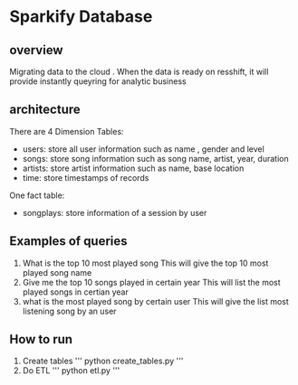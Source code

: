 # Sparkify Database

## overview

Migrating data to the cloud . When the data is ready on resshift, it will provide instantly queyring for analytic business

## architecture

There are 4 Dimension Tables:

- users: store all user information such as name , gender and level
- songs: store song information such as song name, artist, year, duration
- artists: store artist information such as name, base location
- time: store timestamps of records

One fact table:

- songplays: store information of a session by user

## Examples of queries

1. What is the top 10 most played song
   This will give the top 10 most played song name
2. Give me the top 10 songs played in certain year
   This will list the most played songs in certian year
3. what is the most played song by certain user
   This will give the list most listening song by an user

## How to run 
1. Create tables
'''
python create_tables.py
'''
2. Do ETL 
'''
python etl.py
'''
